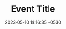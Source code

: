 ---
layout: album
title:  Event Title
album_id: anti-drug-seminar
background: album
location: internal
permalink: /gallery/albums/event-title
date: 2023-05-10 18:16:35 +0530
categories: gallery album
---